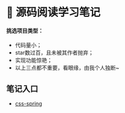 # 🍭 源码阅读学习笔记

#### 挑选项目类型：
- 代码量小；
- star数过百，且未被其作者抛弃；
- 实现功能惊艳；
- 以上三点都不重要，看眼缘，由我个人独断~

## 笔记入口
- <a href="">css-spring</a>
